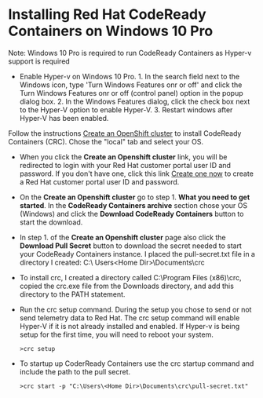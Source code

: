 # Installing Red Hat CodeReady Containers on Windows 10 Pro

Note: Windows 10 Pro is required to run CodeReady Containers as Hyper-v support is required

- Enable Hyper-v on Windows 10 Pro. 1. In the search field next to the Windows icon, type 'Turn Windows Features onr or off' and click the Turn Windows Features onr or off (control panel) option in the popup dialog box. 2. In the Windows Features dialog, click the check box next to the Hyper-V option to enable Hyper-V.  3. Restart windows after Hyper-V has been enabled.

Follow the instructions [Create an OpenShift cluster](https://cloud.redhat.com/openshift/create/local) to install CodeReady Containers (CRC). Chose the "local" tab and select your OS.

- When you click the **Create an Openshift cluster** link, you will be redirected to login with your Red Hat customer portal user ID and password.  If you don't have one, click this link [Create one now](https://sso.redhat.com/auth/realms/redhat-external/login-actions/registration?client_id=cloud-services&tab_id=Y7oLs1FmAqY) to create a Red Hat customer portal user ID and password.

- On the **Create an Openshift cluster** go to step 1. **What you need to get started**.  In the **CodeReady Containers archive** section chose your OS (Windows) and click the **Download CodeReady Containers** button to start the download.

- In step 1. of the **Create an Openshift cluster** page also click the **Download Pull Secret** button to download the secret needed to start your CodeReady Containers instance.  I placed the pull-secret.txt file in a directory I created: C:\ Users\<Home Dir>\Documents\crc 

- To install crc, I created a directory called C:\Program Files (x86)\crc, copied the crc.exe file from the Downloads directory, and add this directory to the PATH statement.

- Run the crc setup command.  During the setup you chose to send or not send telemetry data to Red Hat. The crc setup command will enable Hyper-V if it is not already installed and enabled.  If Hyper-v is being setup for the first time, you will need to reboot your system.

      >crc setup
      
- To startup up CoderReady Containers use the crc startup command and include the path to the pull secret.

      >crc start -p "C:\Users\<Home Dir>\Documents\crc\pull-secret.txt"




